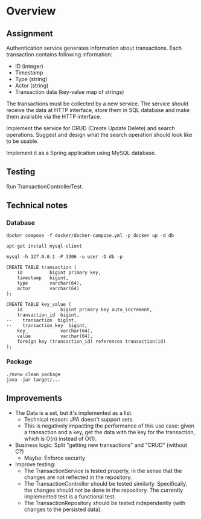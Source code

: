 # Overview

## Assignment

Authentication service generates information about transactions. Each transaction contains following
information:

- ID (integer)
- Timestamp
- Type (string)
- Actor (string)
- Transaction data (key-value map of strings)

The transactions must be collected by a new service. The service should receive the data at HTTP
interface, store them in SQL database and make them available via the HTTP interface.

Implement the service for CRUD (Create Update Delete) and search operations. Suggest and design what
the search operation should look like to be usable.

Implement it as a Spring application using MySQL database.

## Testing

Run TransactionControllerTest.

## Technical notes

### Database

```
docker compose -f docker/docker-compose.yml -p docker up -d db

apt-get install mysql-client

mysql -h 127.0.0.1 -P 3306 -u user -D db -p

CREATE TABLE transaction (
    id          bigint primary key,
    timestamp   bigint,
    type        varchar(64),
    actor       varchar(64)
);

CREATE TABLE key_value (
    id              bigint primary key auto_increment,
    transaction_id  bigint,
--    transaction  bigint,
--    transaction_key  bigint,
    key_            varchar(64),
    value           varchar(64),
    foreign key (transaction_id) references transaction(id)
);

```

### Package

```
./mvnw clean package
java -jar target/...
```

## Improvements

- The Data is a set, but it's implemented as a list.
    - Technical reason: JPA doesn't support sets.
    - This is negatively impacting the performance of this use case: given a transaction and a key, get the data with
      the key for the transaction, which is O(n) instead of O(1).
- Business logic: Split "getting new transactions" and "CRUD" (without C?)
    - Maybe: Enforce security
- Improve testing:
    - The TransactionService is tested properly, in the sense that the changes are not reflected in the repository.
    - The TransactionController should be tested similarly. Specifically, the changes should not be done in the
      repository. The currently implemented test is a functional test.
    - The TransactionRepository should be tested independently (with changes to the persisted data).
